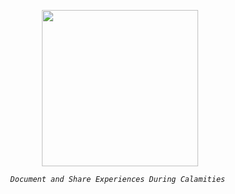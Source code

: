 <p align="center">
  <img src="https://github.com/John-Yumul/KALMidad/blob/main/Images/KALMidad.png" width="250" />
</p>
<p align="center">
    <em><code>Document and Share Experiences During Calamities </code></em>
</p>

